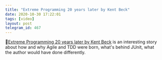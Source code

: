 ```yaml
---
title: "Extreme Programming 20 years later by Kent Beck"
date: 2020-10-30 17:22:01
tags: [video]
layout: post
telegram_id: 467
---
```


🎥[Extreme Programming 20 years later by Kent Beck](https://www.youtube.com/watch?v=cGuTmOUdFbo) is an interesting story about how and why Agile and TDD were born, what's behind JUnit, what the author would have done differently.
